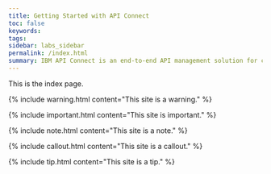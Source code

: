 ```yaml
---
title: Getting Started with API Connect
toc: false
keywords:
tags:
sidebar: labs_sidebar
permalink: /index.html
summary: IBM API Connect is an end-to-end API management solution for creating, running, managing, and securing APIs.
---
```

This is the index page.

{% include warning.html
    content="This site is a warning."
%}

{% include important.html
    content="This site is important."
%}

{% include note.html
    content="This site is a note."
%}

{% include callout.html
    content="This site is a callout."
%}

{% include tip.html
    content="This site is a tip."
%}
